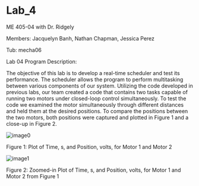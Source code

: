 # Lab_4

ME 405-04 with Dr. Ridgely

Members: Jacquelyn Banh, Nathan Chapman, Jessica Perez

Tub: mecha06

Lab 04 Program Description:

The objective of this lab is to develop a real-time scheduler and test its performance. The scheduler allows the program to perform multitasking between various components of our system. Utilizing the code developed in previous labs, our team created a code that contains two tasks capable of running two motors under closed-loop control simultaneously. To test the code we examined the motor simultaneously through different distances and held them at the desired positions. To compare the positions between the two motors, both positions were captured and plotted in Figure 1 and a close-up in Figure 2. 


![image0](https://github.com/NathanCo2/Lab_4/assets/156122419/4ae39982-bd4c-48e7-91cb-c5445c1f4d76)

Figure 1: Plot of Time, s, and Position, volts, for Motor 1 and Motor 2

![image1](https://github.com/NathanCo2/Lab_4/assets/156122419/ad1a4b9d-0043-488f-a7cb-f872176cb579)

Figure 2: Zoomed-in Plot of Time, s, and Position, volts, for Motor 1 and Motor 2 from Figure 1

